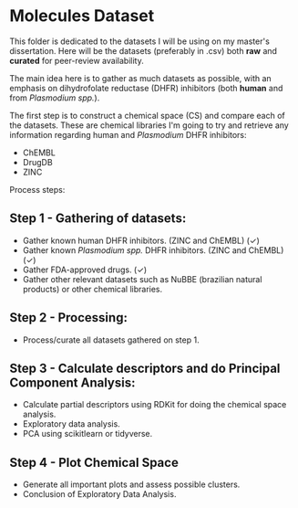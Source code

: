 # Molecules Dataset

This folder is dedicated to the datasets I will be using on my master's dissertation. Here will be the datasets (preferably in .csv) both **raw** and **curated** for peer-review availability.

The main idea here is to gather as much datasets as possible, with an emphasis on dihydrofolate reductase (DHFR) inhibitors (both **human** and from *Plasmodium spp.*). 

The first step is to construct a chemical space (CS) and compare each of the datasets. These are chemical libraries I'm going to try and retrieve any information regarding human and *Plasmodium* DHFR inhibitors:
* ChEMBL
* DrugDB
* ZINC

Process steps:

## Step 1 - Gathering of datasets:
* Gather known human DHFR inhibitors. (ZINC and ChEMBL) (✓)
* Gather known *Plasmodium spp.* DHFR inhibitors. (ZINC and ChEMBL) (✓)
* Gather FDA-approved drugs. (✓)
* Gather other relevant datasets such as NuBBE (brazilian natural products) or other chemical libraries.

## Step 2 - Processing:
* Process/curate all datasets gathered on step 1.

## Step 3 - Calculate descriptors and do Principal Component Analysis:
* Calculate partial descriptors using RDKit for doing the chemical space analysis.
* Exploratory data analysis.
* PCA using scikitlearn or tidyverse.

## Step 4 - Plot Chemical Space 
* Generate all important plots and assess possible clusters.
* Conclusion of Exploratory Data Analysis.
